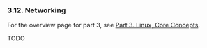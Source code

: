 
### 3.12. Networking

For the overview page for part 3, see [Part 3. Linux, Core Concepts](./part-3-linux-core-concepts.md).

TODO
